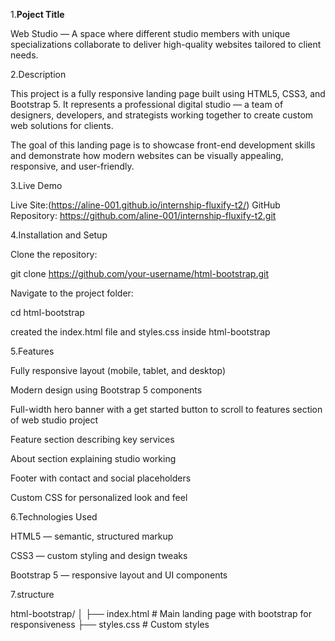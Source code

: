 1.**Poject Title**   

Web Studio — A space where different studio members with unique specializations collaborate to deliver high-quality websites tailored to client needs.

2.Description

This project is a fully responsive landing page built using HTML5, CSS3, and Bootstrap 5.
It represents a professional digital studio — a team of designers, developers, and strategists working together to create custom web solutions for clients.

The goal of this landing page is to showcase front-end development skills and demonstrate how modern websites can be visually appealing, responsive, and user-friendly.

3.Live Demo

Live Site:(https://aline-001.github.io/internship-fluxify-t2/)
GitHub Repository: https://github.com/aline-001/internship-fluxify-t2.git

4.Installation and Setup


Clone the repository:

git clone https://github.com/your-username/html-bootstrap.git


Navigate to the project folder:

cd html-bootstrap


created the index.html file and styles.css inside html-bootstrap


5.Features

Fully responsive layout (mobile, tablet, and desktop)

Modern design using Bootstrap 5 components

Full-width hero banner with a get started button to scroll to features section of web studio project

Feature section describing key services

About section explaining studio working

Footer with contact and social placeholders

Custom CSS for personalized look and feel

6.Technologies Used

HTML5 — semantic, structured markup

CSS3 — custom styling and design tweaks

Bootstrap 5 — responsive layout and UI components

7.structure

html-bootstrap/
│
├── index.html       # Main landing page with bootstrap for responsiveness
├── styles.css       # Custom styles
